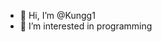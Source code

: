 - 👋 Hi, I’m @Kungg1
- 👀 I’m interested in programming


<!---
Kungg1/Kungg1 is a ✨ special ✨ repository because its `README.md` (this file) appears on your GitHub profile.
You can click the Preview link to take a look at your changes.
--->
